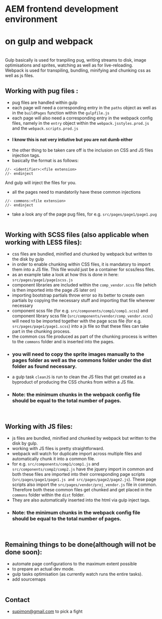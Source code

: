 # AEM frontend development environment

# on gulp and webpack

<br>
Gulp basically is used for tranpiling pug, writing streams to disk, image optimisations and sprites, watching as well as for live-reloading.
<br>
Webpack is used for transpiling, bundling, minifying and chunking css as well as js files.
<br>

## Working with pug files :

- pug files are handled within gulp
- each page will need a corresponding entry in the `paths` object as well as in the `buildPages` function within the `gulpfile.js`
- each page will also need a corresponding entry in the webpack config files, namely in the `entry` object within the `webpack.jsstyles.prod.js` and the `webpack.scripts.prod.js`
- #### I know this is not very intiutive but you are not dumb either
- the other thing to be taken care off is the inclusion on CSS and JS files injection tags.
- basically the format is as follows:

`//- <identifier>:<file extension>`<br>
`//- endinject`

And gulp will inject the files for you.

- all the pages need to mandatorily have these common injections

`//- commons:<file extension>`<br>
`//- endinject`

- take a look any of the page pug files, for e.g. `src/pages/page1/page1.pug`
  <br>
  <br>

## Working with SCSS files (also applicable when working with LESS files):

- css files are bundled, minified and chunked by webpack but written to the disk by gulp
- in order to enable chunking within CSS files, it is mandatory to import them into a JS file. This file would just be a container for scss/less files.
- as an example take a look at how this is done in here: `src/pages/page1/page1scss.js`
- component libraries are included within the `comp_vendor.scss` file (which is then imported into the page JS later on)
- importing bootstrap partials throw error so its better to create own partials by copying the necessary stuff and importing that file wherever necessary
- component scss file (for e.g. `src/components/comp1/comp1.scss`) and component library scss file (`src/components/vendor/comp_vendor.scss`) will need to be imported together with the page scss file (for e.g. `src/pages/page1/page1.scss`) into a js file so that these files can take part in the chunking process.
- the common css file produced as part of the chunking process is written to the `commons` folder and is inserted into the pages.
- ### you will need to copy the sprite images manually to the pages folder as well as the commons folder under the dist folder as found necessary.
- a gulp task `cleanJS` is run to clean the JS files that get created as a byproduct of producing the CSS chunks from within a JS file.
- ### Note: the minimum chunks in the webpack config file should be equal to the total number of pages.
  <br>

## Working with JS files:

- js files are bundled, minified and chunked by webpack but written to the disk by gulp.
- working with JS files is pretty straightforward.
- webpack will watch for duplicate import across multiple files and automatically chunk it into a common file.
- for e.g. `src/components/comp1/comp1.js` and `src/components/comp2/comp2.js` have the jquery import in common and both these files are imported into their corresponding page scripts (`src/pages/page1/page1.js and src/pages/page2/page2.js`). These page scripts also import the `src/pages/vendor/proj_vendor.js` file in common. Therefore both these common files get chunked and get placed in the `commons` folder within the `dist` folder.
- They are also automatically inserted into the html via gulp inject tags.
- ### Note: the minimum chunks in the webpack config file should be equal to the total number of pages.
  <br>

## Remaining things to be done(although will not be done soon):

- automate page configurations to the maximum extent possible
- to prepare an actual dev mode.
- gulp tasks optimisation (as currently watch runs the entire tasks).
- add sourcemaps
  <br>
  <br>

## Contact

- supimon@gmail.com to pick a fight
